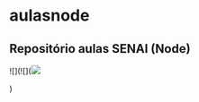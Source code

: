 # aulasnode

## Repositório aulas SENAI (Node) ##

![](![](![](https://dfilitto.blog.br/wp-content/uploads/2019/03/nodejs-new-pantone-black.png)

)
